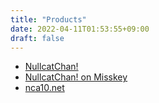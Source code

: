 ```yaml
---
title: "Products"
date: 2022-04-11T01:53:55+09:00
draft: false
---
```


- [NullcatChan!](/chan/)
- [NullcatChan! on Misskey](/chan-on-misskey/)
- [nca10.net](/nca10.net/)
